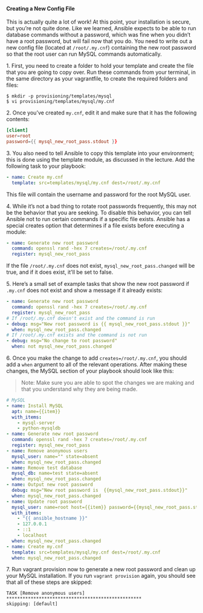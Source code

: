 
#### Creating a New Config File
This is actually quite a lot of work! At this point, your installation is secure, but you’re not quite done. Like we learned, Ansible expects to be able to run database commands without a password, which was fine when you didn’t have a root password, but will fail now that you do. You need to write out a new config file (located at `/root/.my.cnf`) containing the new root password so that the root user can run MySQL commands automatically.

1\. First, you need to create a folder to hold your template and create the file that you are going to copy over. Run these commands from your terminal, in the same directory as your vagrantfile, to create the required folders and files:

```console
$ mkdir -p provisioning/templates/mysql
$ vi provisioning/templates/mysql/my.cnf
```

2\. Once you’ve created `my.cnf`, edit it and make sure that it has the following contents:

```cnf
[client]
user=root
password={{ mysql_new_root_pass.stdout }}
```

3\. You also need to tell Ansible to copy this template into your environment; this is done using the template module, as discussed in the lecture. Add the following task to your playbook:

```yml
- name: Create my.cnf
  template: src=templates/mysql/my.cnf dest=/root/.my.cnf
```

This file will contain the username and password for the root MySQL user.

4\. While it’s not a bad thing to rotate root passwords frequently, this may not be the behavior that you are seeking. To disable this behavior, you can tell Ansible not to run certain commands if a specific file exists. Ansible has a special creates option that determines if a file exists before executing a module:

```yml
- name: Generate new root password
  command: openssl rand -hex 7 creates=/root/.my.cnf
  register: mysql_new_root_pass
```

If the file `/root/.my.cnf` does not exist, `mysql_new_root_pass.changed` will be true, and if it does exist, it'll be set to false.

5\. Here’s a small set of example tasks that show the new root password if `.my.cnf` does not exist and show a message if it already exists:

```yml
- name: Generate new root password
  command: openssl rand -hex 7 creates=/root/.my.cnf
  register: mysql_new_root_pass
# If /root/.my.cnf doesn't exist and the command is run
- debug: msg="New root password is {{ mysql_new_root_pass.stdout }}"
  when: mysql_new_root_pass.changed
# If /root/.my.cnf exists and the command is not run
- debug: msg="No change to root password"
  when: not mysql_new_root_pass.changed
```

6\. Once you make the change to add `creates=/root/.my.cnf`, you should add a `when` argument to all of the relevant operations. After making these changes, the MySQL section of your playbook should look like this:

>Note: Make sure you are able to spot the changes we are making and that you understand why they are being made.

```yml
# MySQL
- name: Install MySQL
  apt: name={{item}}
  with_items:
    - mysql-server
    - python-mysqldb
- name: Generate new root password
  command: openssl rand -hex 7 creates=/root/.my.cnf
  register: mysql_new_root_pass
- name: Remove anonymous users
  mysql_user: name="" state=absent
  when: mysql_new_root_pass.changed
- name: Remove test database
  mysql_db: name=test state=absent
  when: mysql_new_root_pass.changed
- name: Output new root password
  debug: msg="New root password is  {{mysql_new_root_pass.stdout}}"
  when: mysql_new_root_pass.changed
- name: Update root password
  mysql_user: name=root host={{item}} password={{mysql_new_root_pass.stdout}}
  with_items:
    - "{{ ansible_hostname }}"
    - 127.0.0.1
    - ::1
    - localhost
  when: mysql_new_root_pass.changed
- name: Create my.cnf
  template: src=templates/mysql/my.cnf dest=/root/.my.cnf
  when: mysql_new_root_pass.changed
```

7\. Run vagrant provision now to generate a new root password and clean up your MySQL installation. If you run `vagrant provision` again, you should see that all of these steps are skipped:

```console
TASK [Remove anonymous users]
**************************************************
skipping: [default]
```
